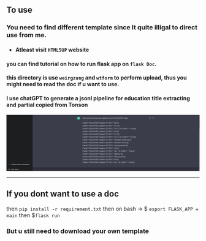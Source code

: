 ## To use

### You need to find different template since It quite illigal to direct use from me.
- ####  Atleast visit `HTML5UP` website

#### you can find tutorial on how to run flask app on `flask Doc`.

#### this directory is use `weirgzung` and `wtform` to perform upload, thus you might need to read the doc if u want to use.

#### I use chatGPT to generate a jsonl pipeline for education title extracting and partial copied from Tonson
<img src = 'chatgpt.png'>


----------------

## If you dont want to use a doc

then `pip install -r requirement.txt`
then on bash -> $ `export FLASK_APP = main`
then $`flask run`
### But u still need to download your own template